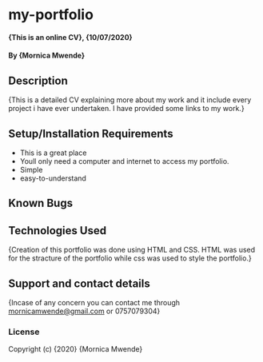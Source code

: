 # my-portfolio
#### {This is an online CV}, {10/07/2020}
#### By {Mornica Mwende}
## Description
{This is a detailed CV explaining more about my work and it include every project i have ever undertaken. I have provided some links to my work.}
## Setup/Installation Requirements
* This is a great place
* Youll only need a computer and internet to access my portfolio.
* Simple 
* easy-to-understand
## Known Bugs
## Technologies Used
{Creation of this portfolio was done using HTML and CSS. HTML was used for the stracture of the portfolio while css was used to style the portfolio.}
## Support and contact details
{Incase of any concern you can contact me through mornicamwende@gmail.com or 0757079304}
### License
Copyright (c) {2020} {Mornica Mwende}
